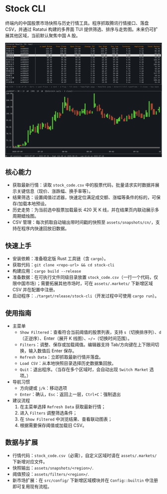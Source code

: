 # Stock CLI

终端内的中国股票市场快照与历史行情工具。程序抓取腾讯行情接口、落盘 CSV，并通过 Ratatui 构建的多界面 TUI 提供筛选、排序与走势图。未来仍可扩展其他区域，当前默认聚焦中国 A 股。

![应用主菜单](./img/main_menu.png)

## 核心能力
- 获取最新行情：读取 `stock_code.csv` 中的股票代码，批量请求实时数据并展示关键信息（现价、涨跌幅、换手率等）。
- 结果筛选：设置阈值过滤器，快速定位满足成交额、涨幅等条件的标的，可保存/加载本地预设。
- 历史走势：为当前选中股票加载最长 420 天 K 线，并在结果页内联动展示多周期蜡烛图。
- CSV 管理：每次抓取自动输出带时间戳的快照至 `assets/snapshots/cn/`，支持在程序内快速回放旧数据。

## 快速上手
- 安装依赖：准备稳定版 Rust 工具链（含 `cargo`）。
- 获取代码：`git clone <repo-url> && cd stock-cli`
- 构建应用：`cargo build --release`
- 准备数据：在可执行文件同级目录放置 `stock_code.csv`（一行一个代码，仅限中国市场）；需要拓展其他市场时，可在 `assets/.markets/` 下新增区域 CSV 并在配置中注册。
- 启动程序：`./target/release/stock-cli`（开发过程中可使用 `cargo run`）。

## 使用指南
- 主菜单
  - `Show Filtered`：查看符合当前阈值的股票列表，支持 `s`（切换排序列）、`d`（正逆序）、Enter（展开 K 线图）、`←/→`（切换时间范围）。
  - `Filters`：调整、保存或加载阈值。编辑器支持 Tab/方向键在上下限间切换，输入数值后 Enter 保存。
  - `Refresh Data`：立即抓取最新行情并落盘。
  - `Load CSV`：从本地快照目录选择历史数据集回放。
  - `Quit`：退出程序。（当存在多个区域时，会自动出现 `Switch Market` 选项。）
- 导航习惯
  - 方向键或 `j/k`：移动选项
  - `Enter`：确认，`Esc`：返回上一层，`Ctrl+C`：强制退出
- 建议流程
  1. 在主菜单选择 `Refresh Data` 获取最新行情；
  2. 进入 `Filters` 调整筛选条件；
  3. 在 `Show Filtered` 中浏览结果、查看联动图表；
  4. 根据需要保存阈值或加载旧 CSV。

## 数据与扩展
- 行情代码：`stock_code.csv`（必需），自定义区域时请在 `assets/.markets/` 下新增对应文件。
- 快照输出：`assets/snapshots/<region>/`.
- 阈值预设：`assets/filters/<region>/`.
- 新市场扩展：在 `src/config/` 下新增区域模块并在 `Config::builtin` 中注册即可复用现有流程。
